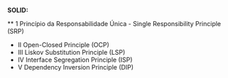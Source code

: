 **SOLID:** 

** 1   Princípio da Responsabilidade Única - Single Responsibility Principle (SRP)
- II  Open-Closed Principle (OCP)
- III Liskov Substitution Principle (LSP)
- IV  Interface Segregation Principle (ISP)
- V   Dependency Inversion Principle (DIP)




